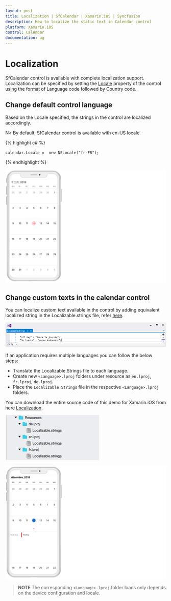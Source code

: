 ```yaml
---
layout: post
title: Localization | SfCalendar | Xamarin.iOS | Syncfusion
description: How to localize the static text in Calendar control
platform: Xamarin.iOS
control: Calendar
documentation: ug
---
```


# Localization

SfCalendar control is available with complete localization support. Localization can be specified by setting the [Locale](https://help.syncfusion.com/cr/cref_files/xamarin-ios/sfcalendar/Syncfusion.SfCalendar.iOS~Syncfusion.SfCalendar.iOS.SFCalendar~Locale.html) property of the control using the format of Language code followed by Country code. 

## Change default control language

Based on the Locale specified, the strings in the control are localized accordingly.
 
N> By default, SfCalendar control is available with en-US locale.

{% highlight c# %}

	calendar.Locale =  new NSLocale("fr-FR");

{% endhighlight %}

![Localization support in Xamarin.iOS SfCalendar](images/xamarin.ios-calendar-default-localization.png)    

## Change custom texts in the calendar control

You can localize custom text available in the control by adding equivalent localized string in the Localizable.strings file, refer [here](https://developer.xamarin.com/guides/ios/advanced_topics/localization_and_internationalization/).

![Localization support in Xamarin.iOS SfCalendar](Images/xamarin.ios-calendar-localizable-strings.png)  

If an application requires multiple languages you can follow the below steps:

*	Translate the Localizable.Strings file to each language. 
*	Create new `<Language>.lproj` folders under resource as `en.lproj`, `fr.lproj`, `de.lproj`.
* 	Place the `Localizable.Strings` file in the respective `<Language>.lproj` folders.

You can download the entire source code of this demo for Xamarin.iOS from
here [Localization](http://www.syncfusion.com/downloads/support/directtrac/general/ze/Localization_iOS1646966912.zip).

![Localization support in Xamarin.iOS SfCalendar](Images/xamarin.ios-calendar-localization.png)

![Localization support in Xamarin.iOS SfCalendar](images/xamarin.ios-calendar-localization-allday.png)    

>**NOTE**
The corresponding `<Language>.lproj` folder loads only depends on the device configuration and locale.                                    

